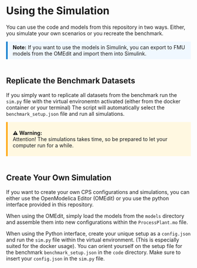 # Using the Simulation

You can use the code and models from this repository in two ways. 
Either, you simulate your own scenarios or you recreate the benchmark.

<div style="border-left: 4px solid #007acc; padding: 0.5em 1em; background: #f0f8ff;">
<strong>Note:</strong>  
If you want to use the models in Simulink, you can export to FMU models from the OMEdit and import them into Simulink.

</div>
</br>


## Replicate the Benchmark Datasets

If you simply want to replicate all datasets from the benchmark run the `sim.py` file with the virtual environemtn activated (either from the docker container or your terminal)
The script will automatically select the `benchmark_setup.json` file and run all simulations.

<div style="border-left: 4px solid #ffa500; padding: 0.5em 1em; background-color: #fff8e1;">

<strong>⚠️ Warning:</strong>  
Attention! The simulations takes time, so be prepared to let your computer run for a while. 

</div>
</br>

## Create Your Own Simulation

If you want to create your own CPS configurations and simulations, you can either use the OpenModelica Editor (OMEdit) or you use the python interface provided in this repository.

When using the OMEdit, simply load the models from the `models` directory and assemble them into new configurations within the `ProcessPlant.mo` file.

When using the Python interface, create your unique setup as a `config.json` and run the `sim.py` file within the virtual environment. (This is especially suited for the docker usage). 
You can orient yourself on the setup file for the benchmark `benchmark_setup.json` in the `code` directory. 
Make sure to insert your `config.json` in the `sim.py` file. 
